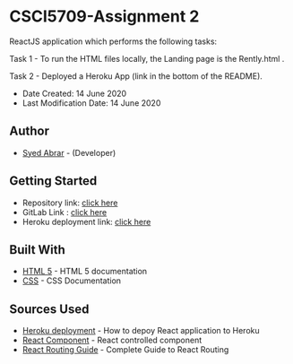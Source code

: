# CSCI5709-Assignment 2

ReactJS application which performs the following tasks:

Task 1 - To run the HTML files locally, the Landing page is the Rently.html .

Task 2 - Deployed a Heroku App (link in the bottom of the README).

* Date Created: 14 June 2020
* Last Modification Date: 14 June 2020

## Author

* [Syed Abrar](https://github.com/syedabrar003) - (Developer)


## Getting Started

* Repository link: [click here](https://github.com/syedabrar003/CSCI-5709-A2)
* GitLab Link : [click here](https://git.cs.dal.ca/abrar/CSCI-5709-A2)
* Heroku deployment link: [click here](https://git.heroku.com/my-static-site-assignment2.git)

## Built With

* [HTML 5](https://developer.mozilla.org/en-US/docs/Web/Guide/HTML/HTML5) - HTML 5 documentation
* [CSS](https://developer.mozilla.org/en-US/docs/Web/CSS) - CSS Documentation

## Sources Used
* [Heroku deployment](https://medium.com/jeremy-gottfrieds-tech-blog/tutorial-how-to-deploy-a-production-react-app-to-heroku-c4831dfcfa08) -  How to depoy React application to Heroku
* [React Component](https://reactjs.org/docs/forms.html#controlled-components) - React controlled component
* [React Routing Guide](https://www.sitepoint.com/react-router-complete-guide/) - Complete Guide to React Routing

